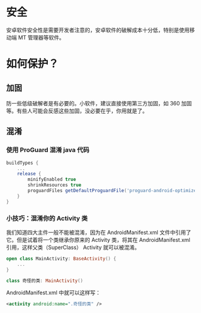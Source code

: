 # 安全

安卓软件安全性是需要开发者注意的，安卓软件的破解成本十分低，特别是使用移动端 MT 管理器等软件。

# 如何保护？

## 加固

防一些低级破解者是有必要的。小软件，建议直接使用第三方加固，如 360 加固等。有些人可能会反感这些加固，没必要在乎，你用就是了。

## 混淆

### 使用 ProGuard 混淆 java 代码

```groovy
buildTypes {
    ...
    release {
        minifyEnabled true
        shrinkResources true
        proguardFiles getDefaultProguardFile('proguard-android-optimize.txt'), 'proguard-rules.pro'
    }
}
```

### 小技巧：混淆你的 Activity 类

我们知道四大主件一般不能被混淆，因为在 AndroidManifest.xml 文件中引用了它。但是试着将一个类继承你原来的 Activity 类，将其在 AndroidManifest.xml 引用，这样父类（SuperClass） Activity 就可以被混淆。

```kotlin
open class MainActivity: BaseActivity() {
    ...
}
```

```kotlin
class 奇怪的类: MainActivity()
```

AndroidManifest.xml 中就可以这样写：

```xml
<activity android:name=".奇怪的类" />
```
